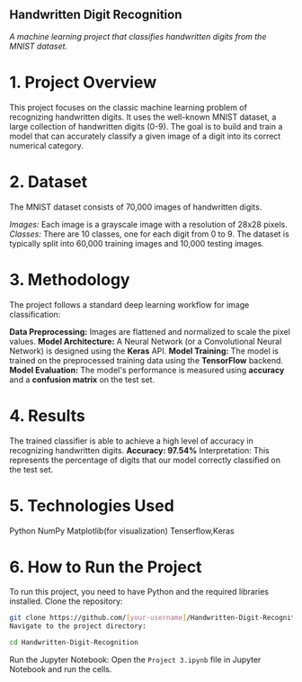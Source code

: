 ## Handwritten Digit Recognition

*A machine learning project that classifies handwritten digits from the MNIST dataset.*

# 1. Project Overview

This project focuses on the classic machine learning problem of recognizing handwritten digits. It uses the well-known MNIST dataset, a large collection of handwritten digits (0-9). The goal is to build and train a model that can accurately classify a given image of a digit into its correct numerical category.

# 2. Dataset

The MNIST dataset consists of 70,000 images of handwritten digits.

*Images:* Each image is a grayscale image with a resolution of 28x28 pixels.
*Classes:* There are 10 classes, one for each digit from 0 to 9.
The dataset is typically split into 60,000 training images and 10,000 testing images.

# 3. Methodology

The project follows a standard deep learning workflow for image classification:

**Data Preprocessing:** Images are flattened and normalized to scale the pixel values.
**Model Architecture:** A Neural Network (or a Convolutional Neural Network) is designed using the **Keras** API.
**Model Training:** The model is trained on the preprocessed training data using the **TensorFlow** backend.
**Model Evaluation:** The model's performance is measured using **accuracy** and a **confusion matrix** on the test set.


# 4. Results

The trained classifier is able to achieve a high level of accuracy in recognizing handwritten digits.
**Accuracy: 97.54%**
Interpretation: This represents the percentage of digits that our model correctly classified on the test set.

# 5. Technologies Used

Python
NumPy
Matplotlib(for visualization)
Tenserflow,Keras

# 6. How to Run the Project

To run this project, you need to have Python and the required libraries installed.
Clone the repository:

```Bash
git clone https://github.com/[your-username]/Handwritten-Digit-Recognition.git
Navigate to the project directory:
```

```Bash
cd Handwritten-Digit-Recognition
```

Run the Jupyter Notebook:
Open the ```Project 3.ipynb``` file in Jupyter Notebook and run the cells.
